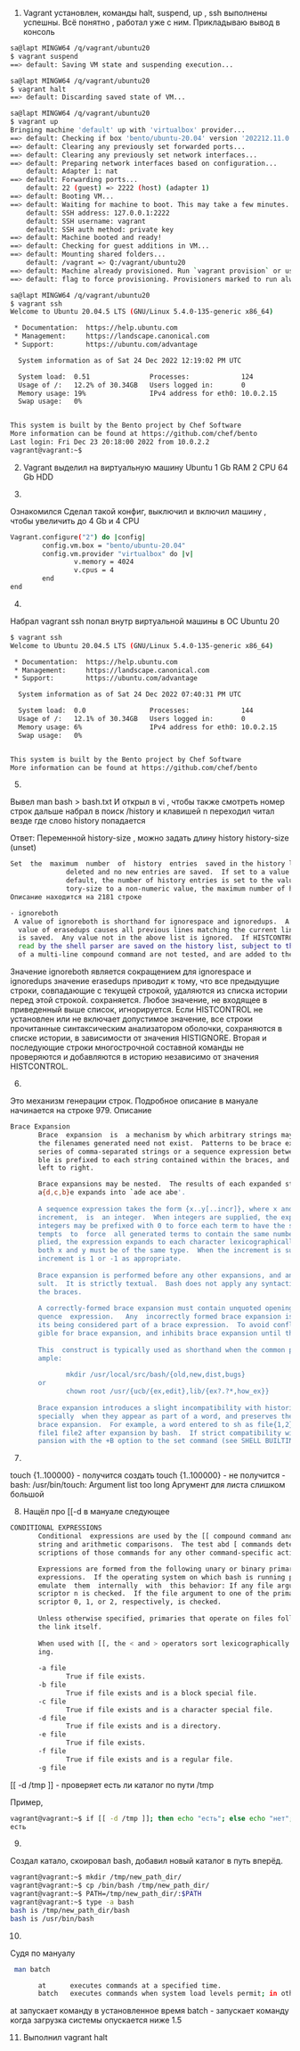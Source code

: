 1. Vagrant установлен, команды halt, suspend, up , ssh выполнены успешны.
    Всё понятно , работал уже с ним.
    Прикладываю вывод в консоль

```sh
sa@lapt MINGW64 /q/vagrant/ubuntu20
$ vagrant suspend
==> default: Saving VM state and suspending execution...

sa@lapt MINGW64 /q/vagrant/ubuntu20
$ vagrant halt
==> default: Discarding saved state of VM...

sa@lapt MINGW64 /q/vagrant/ubuntu20
$ vagrant up
Bringing machine 'default' up with 'virtualbox' provider...
==> default: Checking if box 'bento/ubuntu-20.04' version '202212.11.0' is up to date...
==> default: Clearing any previously set forwarded ports...
==> default: Clearing any previously set network interfaces...
==> default: Preparing network interfaces based on configuration...
    default: Adapter 1: nat
==> default: Forwarding ports...
    default: 22 (guest) => 2222 (host) (adapter 1)
==> default: Booting VM...
==> default: Waiting for machine to boot. This may take a few minutes...
    default: SSH address: 127.0.0.1:2222
    default: SSH username: vagrant
    default: SSH auth method: private key
==> default: Machine booted and ready!
==> default: Checking for guest additions in VM...
==> default: Mounting shared folders...
    default: /vagrant => Q:/vagrant/ubuntu20
==> default: Machine already provisioned. Run `vagrant provision` or use the `--provision`
==> default: flag to force provisioning. Provisioners marked to run always will still run.

sa@lapt MINGW64 /q/vagrant/ubuntu20
$ vagrant ssh
Welcome to Ubuntu 20.04.5 LTS (GNU/Linux 5.4.0-135-generic x86_64)

 * Documentation:  https://help.ubuntu.com
 * Management:     https://landscape.canonical.com
 * Support:        https://ubuntu.com/advantage

  System information as of Sat 24 Dec 2022 12:19:02 PM UTC

  System load:  0.51               Processes:             124
  Usage of /:   12.2% of 30.34GB   Users logged in:       0
  Memory usage: 19%                IPv4 address for eth0: 10.0.2.15
  Swap usage:   0%


This system is built by the Bento project by Chef Software
More information can be found at https://github.com/chef/bento
Last login: Fri Dec 23 20:18:00 2022 from 10.0.2.2
vagrant@vagrant:~$
```

2. Vagrant выделил на виртуальную машину Ubuntu
1 Gb RAM
2 CPU
64 Gb HDD

3.
Ознакомился
Сделал такой конфиг, выключил и включил машину , чтобы увеличить до 4 Gb и 4 CPU

```sh
Vagrant.configure("2") do |config|
        config.vm.box = "bento/ubuntu-20.04"
        config.vm.provider "virtualbox" do |v|
                v.memory = 4024
                v.cpus = 4
        end
end
```

4.
Набрал vagrant ssh попал внутр виртуальной машины в ОС Ubuntu 20
``` sh
$ vagrant ssh
Welcome to Ubuntu 20.04.5 LTS (GNU/Linux 5.4.0-135-generic x86_64)

 * Documentation:  https://help.ubuntu.com
 * Management:     https://landscape.canonical.com
 * Support:        https://ubuntu.com/advantage

  System information as of Sat 24 Dec 2022 07:40:31 PM UTC

  System load:  0.0                Processes:             144
  Usage of /:   12.1% of 30.34GB   Users logged in:       0
  Memory usage: 6%                 IPv4 address for eth0: 10.0.2.15
  Swap usage:   0%


This system is built by the Bento project by Chef Software
More information can be found at https://github.com/chef/bento
```
5.
Вывел man bash > bash.txt
И открыл в vi , чтобы также смотреть номер строк
дальше набрал в поиск /history
и клавишей n переходил читал везде где слово history попадается

Ответ:
Переменной history-size  , можно задать длину history
   history-size (unset)
``` sh
Set  the  maximum  number  of  history  entries  saved in the history list.  If set to zero, any existing history entries are
              deleted and no new entries are saved.  If set to a value less than zero, the number of history entries is  not  limited.   By
              default, the number of history entries is set to the value of the HISTSIZE shell variable.  If an attempt is made to set his‐
              tory-size to a non-numeric value, the maximum number of history entries will be set to 500.
Описание находится на 2181 строке

- ignoreboth
 A value of ignoreboth is shorthand for ignorespace and ignoredups.  A
  value of erasedups causes all previous lines matching the current line to be removed from the history list before  that  line
  is saved.  Any value not in the above list is ignored.  If HISTCONTROL is unset, or does not include a valid value, all lines
  read by the shell parser are saved on the history list, subject to the value of HISTIGNORE.  The second and subsequent  lines
  of a multi-line compound command are not tested, and are added to the history regardless of the value of HISTCONTROL.
```

Значение ignoreboth является сокращением для ignorespace и ignoredups значение erasedups приводит к тому, что все предыдущие строки, совпадающие с текущей строкой, удаляются из списка истории перед этой строкой.
сохраняется. Любое значение, не входящее в приведенный выше список, игнорируется. Если HISTCONTROL не установлен или не включает допустимое значение, все строки
прочитанные синтаксическим анализатором оболочки, сохраняются в списке истории, в зависимости от значения HISTIGNORE. Вторая и последующие строки
многострочной составной команды не проверяются и добавляются в историю независимо от значения HISTCONTROL.

6.
Это механизм генерации строк.
Подробное описание в мануале начинается на  строке 979.
Описание
``` sh
Brace Expansion
       Brace  expansion  is  a mechanism by which arbitrary strings may be generated.  This mechanism is similar to pathname expansion, but
       the filenames generated need not exist.  Patterns to be brace expanded take the form of an optional preamble, followed by  either  a
       series of comma-separated strings or a sequence expression between a pair of braces, followed by an optional postscript.  The pream‐
       ble is prefixed to each string contained within the braces, and the postscript is then appended to each resulting string,  expanding
       left to right.

       Brace expansions may be nested.  The results of each expanded string are not sorted; left to right order is preserved.  For example,
       a{d,c,b}e expands into `ade ace abe'.
    
       A sequence expression takes the form {x..y[..incr]}, where x and y are either integers or single characters, and incr,  an  optional
       increment,  is  an integer.  When integers are supplied, the expression expands to each number between x and y, inclusive.  Supplied
       integers may be prefixed with 0 to force each term to have the same width.  When either x or y begins with a  zero,  the  shell  at‐
       tempts  to  force  all generated terms to contain the same number of digits, zero-padding where necessary.  When characters are sup‐
       plied, the expression expands to each character lexicographically between x and y, inclusive, using the default C locale.  Note that
       both x and y must be of the same type.  When the increment is supplied, it is used as the difference between each term.  The default
       increment is 1 or -1 as appropriate.
    
       Brace expansion is performed before any other expansions, and any characters special to other expansions are preserved  in  the  re‐
       sult.  It is strictly textual.  Bash does not apply any syntactic interpretation to the context of the expansion or the text between
       the braces.
    
       A correctly-formed brace expansion must contain unquoted opening and closing braces, and at least one unquoted comma or a valid  se‐
       quence  expression.   Any  incorrectly formed brace expansion is left unchanged.  A { or , may be quoted with a backslash to prevent
       its being considered part of a brace expression.  To avoid conflicts with parameter expansion, the string ${ is not considered  eli‐
       gible for brace expansion, and inhibits brace expansion until the closing }.
    
       This  construct is typically used as shorthand when the common prefix of the strings to be generated is longer than in the above ex‐
       ample:
    
              mkdir /usr/local/src/bash/{old,new,dist,bugs}
       or
              chown root /usr/{ucb/{ex,edit},lib/{ex?.?*,how_ex}}
    
       Brace expansion introduces a slight incompatibility with historical versions of sh.  sh does not treat  opening  or  closing  braces
       specially  when they appear as part of a word, and preserves them in the output.  Bash removes braces from words as a consequence of
       brace expansion.  For example, a word entered to sh as file{1,2} appears identically in the output.  The  same  word  is  output  as
       file1 file2 after expansion by bash.  If strict compatibility with sh is desired, start bash with the +B option or disable brace ex‐
       pansion with the +B option to the set command (see SHELL BUILTIN COMMANDS below).
```

7.
touch {1..100000} - получится создать
touch {1..100000} - не получится -bash: /usr/bin/touch: Argument list too long
Аргумент для листа слишком большой


8. Нащёл про [[-d в мануале следующее
``` sh
CONDITIONAL EXPRESSIONS
       Conditional  expressions are used by the [[ compound command and the test and [ builtin commands to test file attributes and perform
       string and arithmetic comparisons.  The test abd [ commands determine their behavior based on the number of arguments; see  the  de‐
       scriptions of those commands for any other command-specific actions.

       Expressions are formed from the following unary or binary primaries.  Bash handles several filenames specially when they are used in
       expressions.  If the operating system on which bash is running provides these special files, bash will use them; otherwise  it  will
       emulate  them  internally  with  this behavior: If any file argument to one of the primaries is of the form /dev/fd/n, then file de‐
       scriptor n is checked.  If the file argument to one of the primaries is one of /dev/stdin, /dev/stdout,  or  /dev/stderr,  file  de‐
       scriptor 0, 1, or 2, respectively, is checked.
       
       Unless otherwise specified, primaries that operate on files follow symbolic links and operate on the target of the link, rather than
       the link itself.
       
       When used with [[, the < and > operators sort lexicographically using the current locale.  The test command sorts using ASCII order‐
       ing.
       
       -a file
              True if file exists.
       -b file
              True if file exists and is a block special file.
       -c file
              True if file exists and is a character special file.
       -d file
              True if file exists and is a directory.
       -e file
              True if file exists.
       -f file
              True if file exists and is a regular file.
       -g file
```

[[ -d /tmp ]] - проверяет есть ли каталог по пути /tmp

Пример,
``` sh
vagrant@vagrant:~$ if [[ -d /tmp ]]; then echo "есть"; else echo "нет"; fi
есть
```

9.
Создал катало, скоировал bash, добавил новый каталог в путь вперёд.
``` sh
vagrant@vagrant:~$ mkdir /tmp/new_path_dir/
vagrant@vagrant:~$ cp /bin/bash /tmp/new_path_dir/
vagrant@vagrant:~$ PATH=/tmp/new_path_dir/:$PATH
vagrant@vagrant:~$ type -a bash
bash is /tmp/new_path_dir/bash
bash is /usr/bin/bash
``` 

10.
Судя по мануалу
``` sh
 man batch

       at      executes commands at a specified time.
       batch   executes commands when system load levels permit; in other words, when the load average drops below 1.5, or the value specified in the invocation of atd.
```

at запускает команду в установленное время
batch - запускает команду когда загрузка системы опускается ниже 1.5

11. Выполнил
vagrant halt

